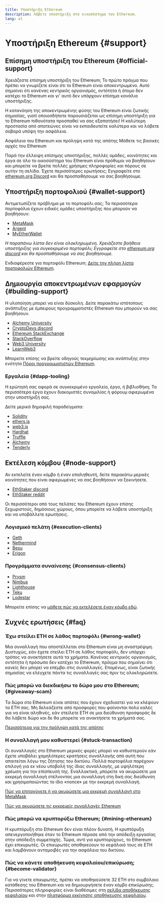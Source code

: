 ```yaml
---
title: Υποστήριξη Ethereum
description: Λάβετε υποστήριξη στο οικοσύστημα του Ethereum.
lang: el
---
```


# Υποστήριξη Ethereum {#support}

## Επίσημη υποστήριξη του Ethereum {#official-support}

Χρειάζεστε επίσημη υποστήριξη του Ethereum; Το πρώτο πράγμα που πρέπει να γνωρίζετε είναι ότι το Ethereum είναι αποκεντρωμένο. Αυτό σημαίνει ότι κανένας κεντρικός οργανισμός, οντότητα ή άτομο δεν κατέχει το Ethereum και γι' αυτό δεν υπάρχουν επίσημα κανάλια υποστήριξης.

Η κατανόηση της αποκεντρωμένης φύσης του Ethereum είναι ζωτικής σημασίας, γιατί οποιοσδήποτε παρουσιάζεται ως επίσημη υποστήριξη για το Ethereum πιθανότατα προσπαθεί να σας εξαπατήσει! Η καλύτερη προστασία από απατεώνες είναι να εκπαιδευτείτε καλύτερα και να λάβετε σοβαρά υπόψη την ασφάλεια.

<DocLink to="/security/">
  Ασφάλεια του Ethereum και πρόληψη κατά της απάτης
</DocLink>

<DocLink to="/learn/">
  Μάθετε τις βασικές αρχές του Ethereum
</DocLink>

Παρά την έλλειψη επίσημης υποστήριξης, πολλές ομάδες, κοινότητες και έργα σε όλο το οικοσύστημα του Ethereum είναι πρόθυμοι να βοηθήσουν και μπορείτε να βρείτε πολλές χρήσιμες πληροφορίες και πόρους σε αυτήν τη σελίδα. Έχετε περισσότερες ερωτήσεις; Εγγραφείτε στο [ethereum.org Discord](/discord/) και θα προσπαθήσουμε να σας βοηθήσουμε.

## Υποστήριξη πορτοφολιού {#wallet-support}

Αντιμετωπίζετε πρόβλημα με το πορτοφόλι σας; Τα περισσότερα πορτοφόλια έχουν ειδικές ομάδες υποστήριξης που μπορούν να βοηθήσουν:

- [MetaMask](https://metamask.zendesk.com/hc/)
- [Argent](https://support.argent.xyz/hc/)
- [MyEtherWallet](https://help.myetherwallet.com/)

_Η παραπάνω λίστα δεν είναι ολοκληρωμένη. Χρειάζεστε βοήθεια υποστήριξης για συγκεκριμένο πορτοφόλι; Εγγραφείτε στο [ethereum.org discord](https://discord.gg/rZz26QWfCg) και θα προσπαθήσουμε να σας βοηθήσουμε._

Ενδιαφέρεστε για πορτοφόλι Ethereum; [Δείτε την πλήρη λίστα πορτοφολιών Ethereum](/wallets/find-wallet/).

## Δημιουργία αποκεντρωμένων εφαρμογών {#building-support}

Η υλοποίηση μπορεί να είναι δύσκολη. Δείτε παρακάτω ιστότοπους ανάπτυξης με έμπειρους προγραμματιστές Ethereum που μπορούν να σας βοηθήσουν.

- [Alchemy University](https://university.alchemy.com/#starter_code)
- [CryptoDevs discord](https://discord.gg/Z9TA39m8Yu)
- [Ethereum StackExchange](https://ethereum.stackexchange.com/)
- [StackOverflow](https://stackoverflow.com/questions/tagged/web3)
- [Web3 University](https://www.web3.university/)
- [LearnWeb3](https://discord.com/invite/learnweb3)

Μπορείτε επίσης να βρείτε οδηγούς τεκμηρίωσης και ανάπτυξης στην ενότητα [Πόροι προγραμματιστών Ethereum](/developers/).

### Εργαλεία {#dapp-tooling}

Η ερώτησή σας αφορά σε συγκεκριμένο εργαλείο, έργο, ή βιβλιοθήκη; Τα περισσότερα έργα έχουν διακομιστές συνομιλίας ή φόρουμ αφιερωμένα στην υποστήριξή σας.

Δείτε μερικά δημοφιλή παραδείγματα:

- [Solidity](https://gitter.im/ethereum/solidity)
- [ethers.js](https://discord.gg/6jyGVDK6Jx)
- [web3.js](https://discord.gg/GsABYQu4sC)
- [Hardhat](https://discord.gg/xtrMGhmbfZ)
- [Truffle](https://discord.gg/8uKcsccEYE)
- [Alchemy](http://alchemy.com/discord)
- [Tenderly](https://discord.gg/fBvDJYR)

## Εκτέλεση κόμβου {#node-support}

Αν εκτελείτε έναν κόμβο ή έναν επαληθευτή, δείτε παρακάτω μερικές κοινότητες που είναι αφιερωμένες να σας βοηθήσουν να ξεκινήσετε.

- [EthStaker discord](https://discord.gg/ethstaker)
- [EthStaker reddit](https://www.reddit.com/r/ethstaker)

Οι περισσότεροι από τους πελάτες του Ethereum έχουν επίσης ξεχωριστούς, δημόσιους χώρους, όπου μπορείτε να λάβετε υποστήριξη και να υποβάλλετε ερωτήσεις.

### Λογισμικό πελάτη {#execution-clients}

- [Geth](https://discord.gg/FqDzupGyYf)
- [Nethermind](https://discord.gg/YJx3pm8z5C)
- [Besu](https://discord.gg/p8djYngzKN)
- [Erigon](https://github.com/ledgerwatch/erigon/issues)

### Προγράμματα συναίνεσης {#consensus-clients}

- [Prysm](https://discord.gg/prysmaticlabs)
- [Nimbus](https://discord.gg/nSmEH3qgFv)
- [Lighthouse](https://discord.gg/cyAszAh)
- [Teku](https://discord.gg/7hPv2T6)
- [Lodestar](https://discord.gg/aMxzVcr)

Μπορείτε επίσης να [μάθετε πώς να εκτελέσετε έναν κόμβο εδώ](/developers/docs/nodes-and-clients/run-a-node/).

## Συχνές ερωτήσεις {#faq}

### Έχω στείλει ETH σε λάθος πορτοφόλι {#wrong-wallet}

Μια συναλλαγή που αποστέλλεται στο Ethereum είναι μη αναστρέψιμη. Δυστυχώς, εάν έχετε στείλει ETH σε λάθος πορτοφόλι, δεν υπάρχει τρόπος να ανακτήσετε αυτά τα χρήματα. Κανένας κεντρικός οργανισμός, οντότητα ή πρόσωπο δεν κατέχει το Ethereum, πράγμα που σημαίνει ότι κανείς δεν μπορεί να επέμβει στις συναλλαγές. Επομένως, είναι ζωτικής σημασίας να ελέγχετε πάντα τις συναλλαγές σας πριν τις ολοκληρώσετε.

### Πώς μπορώ να διεκδικήσω το δώρο μου στο Ethereum; {#giveaway-scam}

Τα δώρα στο Ethereum είναι απάτες που έχουν σχεδιαστεί για να κλέψουν τα ETH σας. Μη δελεάζεστε από προσφορές που φαίνονται πολύ καλές για να είναι αληθινές, εάν στείλετε ETH σε μια διεύθυνση προσφοράς δε θα λάβετε δώρο και δε θα μπορείτε να ανακτήσετε τα χρήματά σας.

[Περισσότερα για την πρόληψη κατά της απάτης](/security/#common-scams)

### Η συναλλαγή μου καθυστερεί {#stuck-transaction}

Οι συναλλαγές στο Ethereum μερικές φορές μπορεί να καθυστερούν εάν έχετε υποβάλει χαμηλότερες κρατήσεις συναλλαγής από αυτή που απαιτείται λόγω της ζήτησης του δικτύου. Πολλά πορτοφόλια παρέχουν επιλογή για εκ νέου υποβολή της ίδιας συναλλαγής, με υψηλότερη χρέωση για την επίσπευσή της. Εναλλακτικά, μπορείτε να ακυρώσετε μια εκκρεμή συναλλαγή στέλνοντας μια συναλλαγή στη δική σας διεύθυνση και χρησιμοποιώντας το ίδιο «nonce» με την εκκρεμή συναλλαγή.

[Πώς να επιταχύνετε ή να ακυρώσετε μια εκκρεμή συναλλαγή στο MetaMask](https://metamask.zendesk.com/hc/en-us/articles/360015489251-How-to-speed-up-or-cancel-a-pending-transaction)

[Πώς να ακυρώσετε τις εκκρεμείς συναλλαγές Ethereum](https://info.etherscan.com/how-to-cancel-ethereum-pending-transactions/)

### Πώς μπορώ να κρυπτορύξω Ethereum; {#mining-ethereum}

Η κρυπτόρυξη στο Ethereum δεν είναι πλέον δυνατή. Η κρυπτόρυξη απενεργοποιήθηκε όταν το Ethereum πέρασε από την απόδειξη εργασίας στην απόδειξη συμμετοχής. Τώρα, αντί για κρυπτορύχους, το Ethereum έχει επικυρωτές. Οι επικυρωτές αποθηκεύουν το κεφάλαιό τους σε ETH και λαμβάνουν ανταμοιβές για την ασφάλεια του δικτύου.

### Πώς να κάνετε αποθήκευση κεφαλαίου/επικύρωση; {#become-validator}

Για να γίνετε επικυρωτής, πρέπει να αποθηκεύσετε 32 ETH στο συμβόλαιο κατάθεσης του Ethereum και να δημιουργήσετε έναν κόμβο επικύρωσης. Περισσότερες πληροφορίες είναι διαθέσιμες στη [σελίδα αποθήκευσης κεφαλαίου](/staking) και στην [πλατφόρμα εκκίνησης αποθήκευσης κεφαλαίου](https://launchpad.ethereum.org/).
